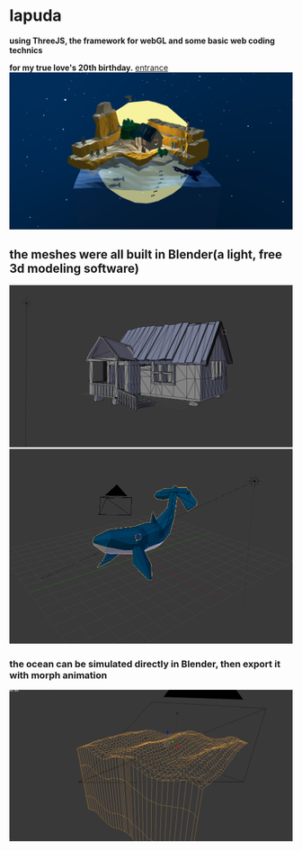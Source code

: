 # lapuda
__using  ThreeJS,  the framework for webGL  and some basic web coding technics__

__for my true love's 20th birthday.__
[entrance](https://ljxcript.github.io/lapuda/)
![image](https://github.com/ljxcript/lapuda/blob/master/screenshots/lapuda.png)


## the meshes were all built in Blender(a light, free 3d modeling software)
![image](https://github.com/ljxcript/lapuda/blob/master/screenshots/mesh_house.png)
![image](https://github.com/ljxcript/lapuda/blob/master/screenshots/mesh_whale.png)
### the ocean can be simulated directly in Blender, then export it with morph animation
![image](https://github.com/ljxcript/lapuda/blob/master/screenshots/mesh_ocean.png)
